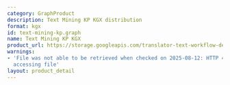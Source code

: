 ```yaml
---
category: GraphProduct
description: Text Mining KP KGX distribution
format: kgx
id: text-mining-kp.graph
name: Text Mining KP KGX
product_url: https://storage.googleapis.com/translator-text-workflow-dev-public/kgx/UniProt/targeted_assertions.tar.gz
warnings:
- 'File was not able to be retrieved when checked on 2025-08-12: HTTP 404 error when
  accessing file'
layout: product_detail
---
```

